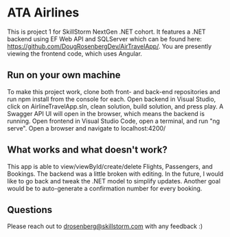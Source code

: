 # ATA Airlines
This is project 1 for SkillStorm NextGen .NET cohort. It features a .NET backend using EF Web API and SQLServer which can be found here: https://github.com/DougRosenbergDev/AirTravelApp/. You are presently viewing the frontend code, which uses Angular.

## Run on your own machine
To make this project work, clone both front- and back-end repositories and run npm install from the console for each. Open backend in Visual Studio, click on AirlineTravelApp.sln, clean solution, build solution, and press play. A Swagger API UI will open in the browser, which means the backend is running. Open frontend in Visual Studio Code, open a terminal, and run "ng serve". Open a browser and navigate to localhost:4200/

## What works and what doesn't work?
This app is able to view/viewById/create/delete Flights, Passengers, and Bookings. The backend was a little broken with editing. In the future, I would like to go back and tweak the .NET model to simplify updates. Another goal would be to auto-generate a confirmation number for every booking.

## Questions
Please reach out to drosenberg@skillstorm.com with any feedback :)
